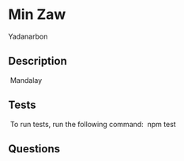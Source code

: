 
  # Min Zaw
  Yadanarbon
  
  ## Description
  ​
  Mandalay
    
  ## Tests
  ​
  To run tests, run the following command:
  ​
  npm test
  ​
  ## Questions
 ​
  